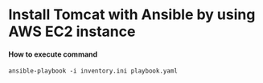 # Install Tomcat with Ansible by using AWS EC2 instance


#### How to execute command

```
ansible-playbook -i inventory.ini playbook.yaml
```
